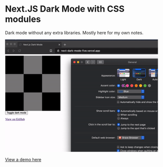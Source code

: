 # Next.JS Dark Mode with CSS modules

Dark mode without any extra libraries. Mostly here for my own notes.

![Demo](demo.gif)

[View a demo here](https://next-dark-mode-five.vercel.app/)